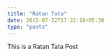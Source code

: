```yaml
---
title: "Ratan Tata"
date: 2015-07-22T17:22:18+05:30
type: "posts"
---
```


This is a Ratan Tata Post
